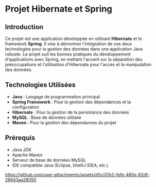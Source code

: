 # Projet Hibernate et Spring

## Introduction
Ce projet est une application développée en utilisant **Hibernate** et le framework **Spring**. Il vise à démontrer l'intégration de ces deux technologies pour la gestion des données dans une application Java robuste. Le projet suit les bonnes pratiques du développement d'applications avec Spring, en mettant l'accent sur la séparation des préoccupations et l'utilisation d'Hibernate pour l'accès et la manipulation des données.

## Technologies Utilisées
- **Java** : Langage de programmation principal
- **Spring Framework** : Pour la gestion des dépendances et la configuration
- **Hibernate** : Pour la gestion de la persistance des données
- **MySQL** : Base de données utilisée
- **Maven** : Pour la gestion des dépendances du projet

## Prérequis
- Java JDK 
- Apache Maven
- Serveur de base de données MySQL
- IDE compatible Java (Eclipse, IntelliJ IDEA, etc.)

https://github.com/user-attachments/assets/d1cc07e2-fefe-485e-82df-26643aa28050

